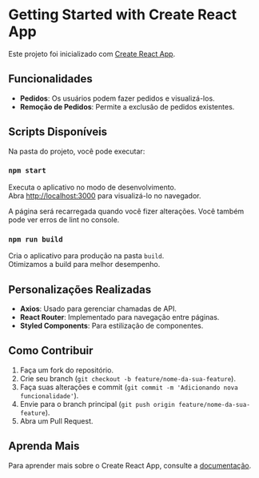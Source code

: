 # Getting Started with Create React App

Este projeto foi inicializado com [Create React App](https://github.com/facebook/create-react-app).

## Funcionalidades

- **Pedidos**: Os usuários podem fazer pedidos e visualizá-los.
- **Remoção de Pedidos**: Permite a exclusão de pedidos existentes.

## Scripts Disponíveis

Na pasta do projeto, você pode executar:

### `npm start`

Executa o aplicativo no modo de desenvolvimento.\
Abra [http://localhost:3000](http://localhost:3000) para visualizá-lo no navegador.

A página será recarregada quando você fizer alterações. Você também pode ver erros de lint no console.

### `npm run build`

Cria o aplicativo para produção na pasta `build`.\
Otimizamos a build para melhor desempenho.

## Personalizações Realizadas

- **Axios**: Usado para gerenciar chamadas de API.
- **React Router**: Implementado para navegação entre páginas.
- **Styled Components**: Para estilização de componentes.

## Como Contribuir

1. Faça um fork do repositório.
2. Crie seu branch (`git checkout -b feature/nome-da-sua-feature`).
3. Faça suas alterações e commit (`git commit -m 'Adicionando nova funcionalidade'`).
4. Envie para o branch principal (`git push origin feature/nome-da-sua-feature`).
5. Abra um Pull Request.

## Aprenda Mais

Para aprender mais sobre o Create React App, consulte a [documentação](https://facebook.github.io/create-react-app/docs/getting-started).


